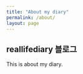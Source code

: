```yaml
---
title: "About my diary"
permalink: /about/
layout: page 
---
```


## reallifediary 블로그

This is about my diary.
